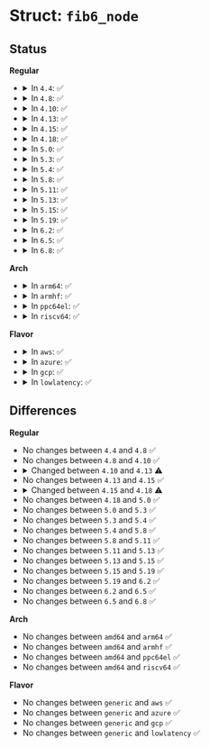 # Struct: <code>fib6_node</code>

## Status
<b>Regular</b>
<ul>
<li>
<details>
<summary>In <code>4.4</code>: ✅</summary>

```c
struct fib6_node {
    struct fib6_node *parent;
    struct fib6_node *left;
    struct fib6_node *right;
    struct fib6_node *subtree;
    struct rt6_info *leaf;
    __u16 fn_bit;
    __u16 fn_flags;
    int fn_sernum;
    struct rt6_info *rr_ptr;
};
```
</details>
</li>
<li>
<details>
<summary>In <code>4.8</code>: ✅</summary>

```c
struct fib6_node {
    struct fib6_node *parent;
    struct fib6_node *left;
    struct fib6_node *right;
    struct fib6_node *subtree;
    struct rt6_info *leaf;
    __u16 fn_bit;
    __u16 fn_flags;
    int fn_sernum;
    struct rt6_info *rr_ptr;
};
```
</details>
</li>
<li>
<details>
<summary>In <code>4.10</code>: ✅</summary>

```c
struct fib6_node {
    struct fib6_node *parent;
    struct fib6_node *left;
    struct fib6_node *right;
    struct fib6_node *subtree;
    struct rt6_info *leaf;
    __u16 fn_bit;
    __u16 fn_flags;
    int fn_sernum;
    struct rt6_info *rr_ptr;
};
```
</details>
</li>
<li>
<details>
<summary>In <code>4.13</code>: ✅</summary>

```c
struct fib6_node {
    struct fib6_node *parent;
    struct fib6_node *left;
    struct fib6_node *right;
    struct fib6_node *subtree;
    struct rt6_info *leaf;
    __u16 fn_bit;
    __u16 fn_flags;
    int fn_sernum;
    struct rt6_info *rr_ptr;
    struct callback_head rcu;
};
```
</details>
</li>
<li>
<details>
<summary>In <code>4.15</code>: ✅</summary>

```c
struct fib6_node {
    struct fib6_node *parent;
    struct fib6_node *left;
    struct fib6_node *right;
    struct fib6_node *subtree;
    struct rt6_info *leaf;
    __u16 fn_bit;
    __u16 fn_flags;
    int fn_sernum;
    struct rt6_info *rr_ptr;
    struct callback_head rcu;
};
```
</details>
</li>
<li>
<details>
<summary>In <code>4.18</code>: ✅</summary>

```c
struct fib6_node {
    struct fib6_node *parent;
    struct fib6_node *left;
    struct fib6_node *right;
    struct fib6_node *subtree;
    struct fib6_info *leaf;
    __u16 fn_bit;
    __u16 fn_flags;
    int fn_sernum;
    struct fib6_info *rr_ptr;
    struct callback_head rcu;
};
```
</details>
</li>
<li>
<details>
<summary>In <code>5.0</code>: ✅</summary>

```c
struct fib6_node {
    struct fib6_node *parent;
    struct fib6_node *left;
    struct fib6_node *right;
    struct fib6_node *subtree;
    struct fib6_info *leaf;
    __u16 fn_bit;
    __u16 fn_flags;
    int fn_sernum;
    struct fib6_info *rr_ptr;
    struct callback_head rcu;
};
```
</details>
</li>
<li>
<details>
<summary>In <code>5.3</code>: ✅</summary>

```c
struct fib6_node {
    struct fib6_node *parent;
    struct fib6_node *left;
    struct fib6_node *right;
    struct fib6_node *subtree;
    struct fib6_info *leaf;
    __u16 fn_bit;
    __u16 fn_flags;
    int fn_sernum;
    struct fib6_info *rr_ptr;
    struct callback_head rcu;
};
```
</details>
</li>
<li>
<details>
<summary>In <code>5.4</code>: ✅</summary>

```c
struct fib6_node {
    struct fib6_node *parent;
    struct fib6_node *left;
    struct fib6_node *right;
    struct fib6_node *subtree;
    struct fib6_info *leaf;
    __u16 fn_bit;
    __u16 fn_flags;
    int fn_sernum;
    struct fib6_info *rr_ptr;
    struct callback_head rcu;
};
```
</details>
</li>
<li>
<details>
<summary>In <code>5.8</code>: ✅</summary>

```c
struct fib6_node {
    struct fib6_node *parent;
    struct fib6_node *left;
    struct fib6_node *right;
    struct fib6_node *subtree;
    struct fib6_info *leaf;
    __u16 fn_bit;
    __u16 fn_flags;
    int fn_sernum;
    struct fib6_info *rr_ptr;
    struct callback_head rcu;
};
```
</details>
</li>
<li>
<details>
<summary>In <code>5.11</code>: ✅</summary>

```c
struct fib6_node {
    struct fib6_node *parent;
    struct fib6_node *left;
    struct fib6_node *right;
    struct fib6_node *subtree;
    struct fib6_info *leaf;
    __u16 fn_bit;
    __u16 fn_flags;
    int fn_sernum;
    struct fib6_info *rr_ptr;
    struct callback_head rcu;
};
```
</details>
</li>
<li>
<details>
<summary>In <code>5.13</code>: ✅</summary>

```c
struct fib6_node {
    struct fib6_node *parent;
    struct fib6_node *left;
    struct fib6_node *right;
    struct fib6_node *subtree;
    struct fib6_info *leaf;
    __u16 fn_bit;
    __u16 fn_flags;
    int fn_sernum;
    struct fib6_info *rr_ptr;
    struct callback_head rcu;
};
```
</details>
</li>
<li>
<details>
<summary>In <code>5.15</code>: ✅</summary>

```c
struct fib6_node {
    struct fib6_node *parent;
    struct fib6_node *left;
    struct fib6_node *right;
    struct fib6_node *subtree;
    struct fib6_info *leaf;
    __u16 fn_bit;
    __u16 fn_flags;
    int fn_sernum;
    struct fib6_info *rr_ptr;
    struct callback_head rcu;
};
```
</details>
</li>
<li>
<details>
<summary>In <code>5.19</code>: ✅</summary>

```c
struct fib6_node {
    struct fib6_node *parent;
    struct fib6_node *left;
    struct fib6_node *right;
    struct fib6_node *subtree;
    struct fib6_info *leaf;
    __u16 fn_bit;
    __u16 fn_flags;
    int fn_sernum;
    struct fib6_info *rr_ptr;
    struct callback_head rcu;
};
```
</details>
</li>
<li>
<details>
<summary>In <code>6.2</code>: ✅</summary>

```c
struct fib6_node {
    struct fib6_node *parent;
    struct fib6_node *left;
    struct fib6_node *right;
    struct fib6_node *subtree;
    struct fib6_info *leaf;
    __u16 fn_bit;
    __u16 fn_flags;
    int fn_sernum;
    struct fib6_info *rr_ptr;
    struct callback_head rcu;
};
```
</details>
</li>
<li>
<details>
<summary>In <code>6.5</code>: ✅</summary>

```c
struct fib6_node {
    struct fib6_node *parent;
    struct fib6_node *left;
    struct fib6_node *right;
    struct fib6_node *subtree;
    struct fib6_info *leaf;
    __u16 fn_bit;
    __u16 fn_flags;
    int fn_sernum;
    struct fib6_info *rr_ptr;
    struct callback_head rcu;
};
```
</details>
</li>
<li>
<details>
<summary>In <code>6.8</code>: ✅</summary>

```c
struct fib6_node {
    struct fib6_node *parent;
    struct fib6_node *left;
    struct fib6_node *right;
    struct fib6_node *subtree;
    struct fib6_info *leaf;
    __u16 fn_bit;
    __u16 fn_flags;
    int fn_sernum;
    struct fib6_info *rr_ptr;
    struct callback_head rcu;
};
```
</details>
</li>
</ul>
<b>Arch</b>
<ul>
<li>
<details>
<summary>In <code>arm64</code>: ✅</summary>

```c
struct fib6_node {
    struct fib6_node *parent;
    struct fib6_node *left;
    struct fib6_node *right;
    struct fib6_node *subtree;
    struct fib6_info *leaf;
    __u16 fn_bit;
    __u16 fn_flags;
    int fn_sernum;
    struct fib6_info *rr_ptr;
    struct callback_head rcu;
};
```
</details>
</li>
<li>
<details>
<summary>In <code>armhf</code>: ✅</summary>

```c
struct fib6_node {
    struct fib6_node *parent;
    struct fib6_node *left;
    struct fib6_node *right;
    struct fib6_node *subtree;
    struct fib6_info *leaf;
    __u16 fn_bit;
    __u16 fn_flags;
    int fn_sernum;
    struct fib6_info *rr_ptr;
    struct callback_head rcu;
};
```
</details>
</li>
<li>
<details>
<summary>In <code>ppc64el</code>: ✅</summary>

```c
struct fib6_node {
    struct fib6_node *parent;
    struct fib6_node *left;
    struct fib6_node *right;
    struct fib6_node *subtree;
    struct fib6_info *leaf;
    __u16 fn_bit;
    __u16 fn_flags;
    int fn_sernum;
    struct fib6_info *rr_ptr;
    struct callback_head rcu;
};
```
</details>
</li>
<li>
<details>
<summary>In <code>riscv64</code>: ✅</summary>

```c
struct fib6_node {
    struct fib6_node *parent;
    struct fib6_node *left;
    struct fib6_node *right;
    struct fib6_node *subtree;
    struct fib6_info *leaf;
    __u16 fn_bit;
    __u16 fn_flags;
    int fn_sernum;
    struct fib6_info *rr_ptr;
    struct callback_head rcu;
};
```
</details>
</li>
</ul>
<b>Flavor</b>
<ul>
<li>
<details>
<summary>In <code>aws</code>: ✅</summary>

```c
struct fib6_node {
    struct fib6_node *parent;
    struct fib6_node *left;
    struct fib6_node *right;
    struct fib6_node *subtree;
    struct fib6_info *leaf;
    __u16 fn_bit;
    __u16 fn_flags;
    int fn_sernum;
    struct fib6_info *rr_ptr;
    struct callback_head rcu;
};
```
</details>
</li>
<li>
<details>
<summary>In <code>azure</code>: ✅</summary>

```c
struct fib6_node {
    struct fib6_node *parent;
    struct fib6_node *left;
    struct fib6_node *right;
    struct fib6_node *subtree;
    struct fib6_info *leaf;
    __u16 fn_bit;
    __u16 fn_flags;
    int fn_sernum;
    struct fib6_info *rr_ptr;
    struct callback_head rcu;
};
```
</details>
</li>
<li>
<details>
<summary>In <code>gcp</code>: ✅</summary>

```c
struct fib6_node {
    struct fib6_node *parent;
    struct fib6_node *left;
    struct fib6_node *right;
    struct fib6_node *subtree;
    struct fib6_info *leaf;
    __u16 fn_bit;
    __u16 fn_flags;
    int fn_sernum;
    struct fib6_info *rr_ptr;
    struct callback_head rcu;
};
```
</details>
</li>
<li>
<details>
<summary>In <code>lowlatency</code>: ✅</summary>

```c
struct fib6_node {
    struct fib6_node *parent;
    struct fib6_node *left;
    struct fib6_node *right;
    struct fib6_node *subtree;
    struct fib6_info *leaf;
    __u16 fn_bit;
    __u16 fn_flags;
    int fn_sernum;
    struct fib6_info *rr_ptr;
    struct callback_head rcu;
};
```
</details>
</li>
</ul>

## Differences
<b>Regular</b>
<ul>
<li>
No changes between <code>4.4</code> and <code>4.8</code> ✅
</li>
<li>
No changes between <code>4.8</code> and <code>4.10</code> ✅
</li>
<li>
<details>
<summary>Changed between <code>4.10</code> and <code>4.13</code> ⚠️</summary>
<ul>
<li>
<b>Field added. </b>
<code>struct callback_head rcu</code>
</li>
</ul>
</details>
</li>
<li>
No changes between <code>4.13</code> and <code>4.15</code> ✅
</li>
<li>
<details>
<summary>Changed between <code>4.15</code> and <code>4.18</code> ⚠️</summary>
<ul>
<li>
<b>Field type changed. </b>
<code>struct rt6_info *leaf</code> ➡️ <code>struct fib6_info *leaf</code>
</li>
<li>
<b>Field type changed. </b>
<code>struct rt6_info *rr_ptr</code> ➡️ <code>struct fib6_info *rr_ptr</code>
</li>
</ul>
</details>
</li>
<li>
No changes between <code>4.18</code> and <code>5.0</code> ✅
</li>
<li>
No changes between <code>5.0</code> and <code>5.3</code> ✅
</li>
<li>
No changes between <code>5.3</code> and <code>5.4</code> ✅
</li>
<li>
No changes between <code>5.4</code> and <code>5.8</code> ✅
</li>
<li>
No changes between <code>5.8</code> and <code>5.11</code> ✅
</li>
<li>
No changes between <code>5.11</code> and <code>5.13</code> ✅
</li>
<li>
No changes between <code>5.13</code> and <code>5.15</code> ✅
</li>
<li>
No changes between <code>5.15</code> and <code>5.19</code> ✅
</li>
<li>
No changes between <code>5.19</code> and <code>6.2</code> ✅
</li>
<li>
No changes between <code>6.2</code> and <code>6.5</code> ✅
</li>
<li>
No changes between <code>6.5</code> and <code>6.8</code> ✅
</li>
</ul>
<b>Arch</b>
<ul>
<li>
No changes between <code>amd64</code> and <code>arm64</code> ✅
</li>
<li>
No changes between <code>amd64</code> and <code>armhf</code> ✅
</li>
<li>
No changes between <code>amd64</code> and <code>ppc64el</code> ✅
</li>
<li>
No changes between <code>amd64</code> and <code>riscv64</code> ✅
</li>
</ul>
<b>Flavor</b>
<ul>
<li>
No changes between <code>generic</code> and <code>aws</code> ✅
</li>
<li>
No changes between <code>generic</code> and <code>azure</code> ✅
</li>
<li>
No changes between <code>generic</code> and <code>gcp</code> ✅
</li>
<li>
No changes between <code>generic</code> and <code>lowlatency</code> ✅
</li>
</ul>
